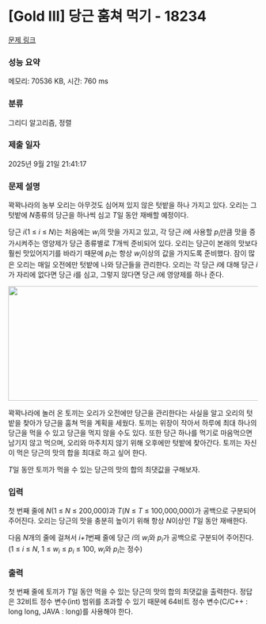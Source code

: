 # [Gold III] 당근 훔쳐 먹기 - 18234 

[문제 링크](https://www.acmicpc.net/problem/18234) 

### 성능 요약

메모리: 70536 KB, 시간: 760 ms

### 분류

그리디 알고리즘, 정렬

### 제출 일자

2025년 9월 21일 21:41:17

### 문제 설명

<p>꽉꽉나라의 농부 오리는 아무것도 심어져 있지 않은 텃밭을 하나 가지고 있다. 오리는 그 텃밭에 <em>N</em>종류의 당근을 하나씩 심고 <em>T</em>일 동안 재배할 예정이다.</p>

<p>당근 <em>i</em>(1 ≤ <em>i</em> ≤ <em>N</em>)는 처음에는 <em>w<sub>i</sub></em>의 맛을 가지고 있고, 각 당근 <em>i</em>에 사용할 <em>p<sub>i</sub></em>만큼 맛을 증가시켜주는 영양제가 당근 종류별로 <em>T</em>개씩 준비되어 있다. 오리는 당근이 본래의 맛보다 훨씬 맛있어지기를 바라기 때문에 <em>p<sub>i</sub></em>는 항상 <em>w<sub>i</sub></em>이상의 값을 가지도록 준비했다. 잠이 많은 오리는 매일 오전에만 텃밭에 나와 당근들을 관리한다. 오리는 각 당근 <em>i</em>에 대해 당근 <em>i</em>가 자리에 없다면 당근 <em>i</em>를 심고, 그렇지 않다면 당근 <em>i</em>에 영양제를 하나 준다.</p>

<p style="text-align: center;"><img alt="" src="https://upload.acmicpc.net/126febbf-9ad8-4ad1-b07f-b9e6f6339d4f/-/preview/" style="width: 700px; height: 231px;"></p>

<p>꽉꽉나라에 놀러 온 토끼는 오리가 오전에만 당근을 관리한다는 사실을 알고 오리의 텃밭을 찾아가 당근을 훔쳐 먹을 계획을 세웠다. 토끼는 위장이 작아서 하루에 최대 하나의 당근을 먹을 수 있고 당근을 먹지 않을 수도 있다. 또한 당근 하나를 먹기로 마음먹으면 남기지 않고 먹으며, 오리와 마주치지 않기 위해 오후에만 텃밭에 찾아간다. 토끼는 자신이 먹은 당근의 맛의 합을 최대로 하고 싶어 한다.</p>

<p><em>T</em>일 동안 토끼가 먹을 수 있는 당근의 맛의 합의 최댓값을 구해보자.</p>

### 입력 

 <p>첫 번째 줄에 <em>N</em>(1 ≤ <em>N</em> ≤ 200,000)과 <em>T</em>(<em>N</em> ≤ <em>T</em> ≤ 100,000,000)가 공백으로 구분되어 주어진다. 오리는 당근의 맛을 충분히 높이기 위해 항상 <em>N</em>이상인 <em>T</em>일 동안 재배한다.</p>

<p>다음 <em>N</em>개의 줄에 걸쳐서 <em>i+1</em>번째 줄에 당근 <em>i</em>의 <em>w<sub>i</sub></em>와 <em>p<sub>i</sub></em>가 공백으로 구분되어 주어진다. (1 ≤ <em>i</em> ≤ <em>N</em>, 1 ≤ <em>w<sub>i</sub></em> ≤ <em>p<sub>i</sub></em> ≤ 100, <em>w<sub>i</sub></em>와 <em>p<sub>i</sub></em>는 정수)</p>

### 출력 

 <p>첫 번째 줄에 토끼가 <em>T</em>일 동안 먹을 수 있는 당근의 맛의 합의 최댓값을 출력한다. 정답은 32비트 정수 변수(int) 범위를 초과할 수 있기 때문에 64비트 정수 변수(C/C++ : long long, JAVA : long)를 사용해야 한다.</p>


